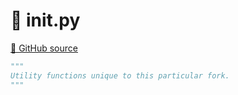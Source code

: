 # 🐍 __init__.py

[🐙 GitHub source](https://github.com/ethereum/execution-specs/blob/c5415056a4a7066906f67c203ec5364a9de8e017/src/ethereum/cancun/utils/__init__.py)

```python
"""
Utility functions unique to this particular fork.
"""
```
